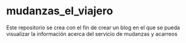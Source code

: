 # mudanzas_el_viajero
Este repositorio se crea con el fin de crear un blog en el que se pueda visualizar la información acerca del servicio de mudanzas y acarreos

